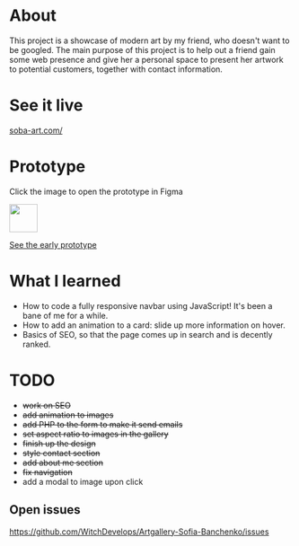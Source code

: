 # About
This project is a showcase of modern art by my friend, who doesn't want to be googled. The main purpose of this project is to help out a friend gain some web presence and give her a personal space to present her artwork to potential customers, together with contact information.

# See it live
[soba-art.com/](soba-art.com/)

# Prototype
Click the image to open the prototype in Figma

<a href="https://www.figma.com/proto/TcsRJoR5cuPde1ZqHdur8f/Sofia's-art?node-id=1-2&scaling=scale-down&page-id=0%3A1&starting-point-node-id=1%3A2">
    <img width="50" height="50" src="https://raw.githubusercontent.com/gilbarbara/logos/de2c1f96ff6e74ea7ea979b43202e8d4b863c655/logos/figma.svg">
    <p>See the early prototype</p>
</a>

# What I learned
* How to code a fully responsive navbar using JavaScript! It's been a bane of me for a while.
* How to add an animation to a card: slide up more information on hover.
* Basics of SEO, so that the page comes up in search and is decently ranked.

# TODO
* ~~work on SEO~~
* ~~add animation to images~~
* ~~add PHP to the form to make it send emails~~
* ~~set aspect ratio to images in the gallery~~
* ~~finish up the design~~
* ~~style contact section~~
* ~~add about me section~~
* ~~fix navigation~~
* add a modal to image upon click

## Open issues

https://github.com/WitchDevelops/Artgallery-Sofia-Banchenko/issues
